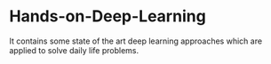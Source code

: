 # Hands-on-Deep-Learning
It contains some state of the art deep learning approaches which are applied to solve daily life problems.
